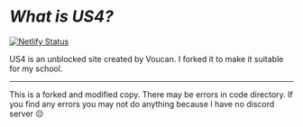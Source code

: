 # *What is US4?*
[![Netlify Status](https://api.netlify.com/api/v1/badges/e6bda5a4-0f59-46eb-ab61-5335e16a90bc/deploy-status)](https://app.netlify.com/projects/nexusv2/deploys) 

US4 is an unblоcked site created by Voucan. I forked it to make it suitable for my school.
_______________________________________________________________________________________
This is a forked and modified copy. There may be errors in code directory. If you find any errors you may not do anything because I have no discord server 😔
